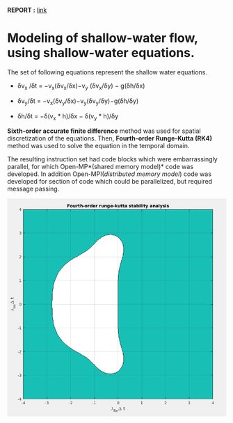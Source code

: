 **REPORT :** [link](https://github.com/anubhav-cs/Numerical-Methods/blob/master/Shallow%20Water%20Flow/Modelling%20the%20Shallow%20Water%20Flow.pdf)

# Modeling of shallow-water flow, using shallow-water equations. #

The set of following equations represent the shallow water equations.

* δv<sub>x</sub> /δt = −v<sub>x</sub>(δv<sub>x</sub>/δx)−v<sub>y</sub> (δv<sub>x</sub>/δy) − g(δh/δx)

* δv<sub>y</sub>/δt = −v<sub>x</sub>(δv<sub>y</sub>/δx)−v<sub>y</sub>(δv<sub>y</sub>/δy)−g(δh/δy)
* δh/δt = −δ(v<sub>x</sub> \* h)/δx − δ(v<sub>y</sub> \* h)/δy

**Sixth-order accurate finite difference** method was used for spatial discretization of the equations. Then, **Fourth-order Runge-Kutta (RK4)** method was used to solve the equation in the temporal domain.

The resulting instruction set had code blocks which were embarrassingly parallel, for which Open-MP*(shared memory model)* code was developed. In addition Open-MPI(*distributed memory model*) code was developed for section of code which could be parallelized, but required message passing.

![Stability analysis](https://github.com/anubhav-cs/Numerical-Methods/blob/master/Shallow%20Water%20Flow/images/stability.png)
